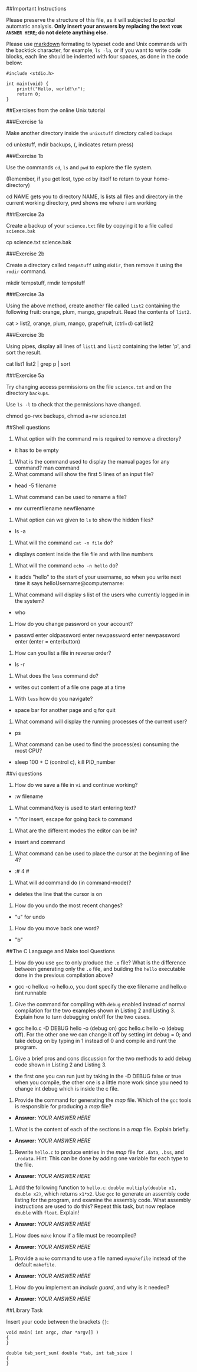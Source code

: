 ##Important Instructions

Please preserve the structure of this file, as it will subjected to *partial*
automatic analysis. **Only insert your answers by replacing the text `YOUR ANSWER HERE`; do not delete anything else.** 

Please use [markdown](https://help.github.com/articles/markdown-basics) formating to typeset code and Unix commands with the backtick character, for example, `ls -la`, or if you want to write code blocks, each line should be indented with four spaces, as done in the code below:

    #include <stdio.h>
    
    int main(void) {
    	printf("Hello, world!\n");
    	return 0;
    }


##Exercises from the online Unix tutorial

###Exercise 1a

Make another directory inside the `unixstuff` directory called `backups`

cd unixstuff, mdir backups, (, indicates return press)

###Exercise 1b

Use the commands `cd`, `ls` and `pwd` to explore the file system.

(Remember, if you get lost, type `cd` by itself to return to your home-directory)

cd NAME gets you to directory NAME, ls lists all files and directory in the current working directory, pwd shows me where i am working

###Exercise 2a

Create a backup of your `science.txt` file by copying it to a file called `science.bak`

cp science.txt science.bak

###Exercise 2b

Create a directory called `tempstuff` using `mkdir`, then remove it using the `rmdir` command.

mkdir tempstuff, rmdir tempstuff

###Exercise 3a

Using the above method, create another file called `list2` containing the following fruit: orange, plum, mango, grapefruit. Read the contents of `list2`.

cat > list2, orange, plum, mango, grapefruit, (ctrl+d) cat list2

###Exercise 3b

Using pipes, display all lines of `list1` and `list2` containing the letter 'p', and sort the result.

cat list1 list2 | grep p | sort

###Exercise 5a

Try changing access permissions on the file `science.txt` and on the directory `backups`.

Use `ls -l` to check that the permissions have changed.

chmod go-rwx backups, chmod a+rw science.txt

##Shell questions

1. What option with the command `rm` is required to remove a directory?
  - it has to be empty
1. What is the command used to display the manual pages for any command?
  man command
1. What command will show the first 5 lines of an input file?
  - head -5 filename
1. What command can be used to rename a file?
  - mv currentfilename newfilename
1. What option can we given to `ls` to show the hidden files?
  - ls -a
1. What will the command `cat -n file` do?
  - displays content inside the file file and with line numbers
1. What will the command `echo -n hello` do?
  - it adds "hello" to the start of your username, so when you write next time it says helloUsername@computername:
1. What command will display s list of the users who currently logged in in the system?
  - who
1. How do you change password on your account?
  - passwd enter oldpassword enter newpassword enter newpassword enter (enter = enterbutton)
1. How can you list a file in reverse order?
  - ls -r
1. What does the `less` command do?
  - writes out content of a file one page at a time
1. With `less` how do you navigate?
  - space bar for another page and q for quit
1. What command will display the running processes of the current user?
  - ps
1. What command can be used to find the process(es) consuming the most CPU?
  - sleep 100 + C (control c), kill PID_number

##vi questions
1. How do we save a file in `vi` and continue working?
  - :w filename
1. What command/key is used to start entering text?
  - "i"for insert, escape for going back to command
1. What are the different modes the editor can be in?
  - insert and command
1. What command can be used to place the cursor at the beginning of line 4?
  - :# 4 #
1. What will `dd` command do (in command-mode)?
  - deletes the line that the cursor is on
1. How do you undo the most recent changes?
  - "u" for undo
1. How do you move back one word?
  - "b"

##The C Language and Make tool Questions

1. How do you use `gcc` to only produce the `.o` file?  What is the difference between generating only the `.o` file, and building the `hello` executable done in the previous compilation above?
  - gcc -c hello.c -o hello.o, you dont specify the exe filename and hello.o isnt runnable
1. Give the command for compiling with `debug` enabled instead of normal compilation for the two examples shown in Listing 2 and Listing 3. Explain how to turn debugging on/off for the two cases.
  - gcc hello.c -D DEBUG hello -o (debug on) gcc hello.c hello -o (debug off).  For the other one we can change it off by setting int debug = 0; and take debug on by typing in 1 instead of 0 and compile and runt the program.
1. Give a brief pros and cons discussion for the two methods to add debug code shown in Listing 2 and Listing 3.
  - the first one you can run just by taking in the -D DEBUG false or true when you compile, the other one is a little more work since you need to change int debug which is inside the c file. 
1. Provide the command for generating the *map* file. Which of the `gcc` tools is responsible for producing a *map* file?
  - **Answer:** *YOUR ANSWER HERE*
1. What is the content of each of the sections in a *map* file. Explain briefly.
  - **Answer:** *YOUR ANSWER HERE*
1. Rewrite `hello.c` to produce entries in the *map* file for `.data`, `.bss`, and `.rodata`. Hint: This can be done by adding one variable for each type to the file.
  - **Answer:** *YOUR ANSWER HERE*
1. Add the following function to `hello.c`: `double multiply(double x1, double x2)`, which returns `x1*x2`. Use `gcc` to generate an assembly code listing for the program, and examine the assembly code. What assembly instructions are used to do this? Repeat this task, but now replace `double` with `float`. Explain!
  - **Answer:** *YOUR ANSWER HERE*
1. How does `make` know if a file must be recompiled?
  - **Answer:** *YOUR ANSWER HERE*
1. Provide a `make` command to use a file named `mymakefile` instead of the default `makefile`.
  - **Answer:** *YOUR ANSWER HERE*
1. How do you implement an *include guard*, and why is it needed?
  - **Answer:** *YOUR ANSWER HERE*

##Library Task

Insert your code between the brackets `{}`:

    void main( int argc, char *argv[] )
	{
    }
    
	double tab_sort_sum( double *tab, int tab_size )
	{
	}



